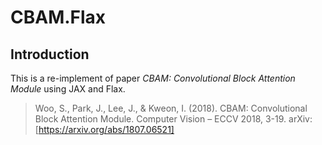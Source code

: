 # CBAM.Flax
## Introduction
This is a re-implement of paper *CBAM: Convolutional Block Attention Module* using JAX and Flax.
> Woo, S., Park, J., Lee, J., & Kweon, I. (2018). CBAM: Convolutional Block Attention Module. Computer Vision – ECCV 2018, 3-19.  arXiv:[https://arxiv.org/abs/1807.06521]
